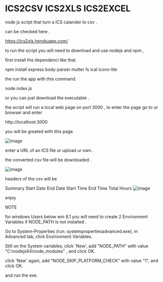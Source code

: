 # ICS2CSV  ICS2XLS  ICS2EXCEL
node js script that turn a ICS calander to csv .


can be checked here .

https://ics2xls.herokuapp.com/


to run the script you will need to download and use nodejs and npm , 

first install the dependenci like that.

npm install express body-parser multer fs ical iconv-lite

the run the app with this command.

node index.js



or you can just download the executable .


the script will run a local web page on port 3000 , to enter the page go to ur browser and enter

http://localhost:3000


you will be greated with this page

![image](https://user-images.githubusercontent.com/17353839/227762323-264be51b-e04c-473d-b2f2-00ccd2f79e14.png)


enter a URL of an ICS file or upload ur own .


the converted csv file will be downloaded .


![image](https://user-images.githubusercontent.com/17353839/227762534-5177282e-fce9-4cc1-acd6-d58da77bf6e9.png)



headers of the csv will be 


Summary	Start Date	End Date	Start Time	End Time	Total Hours
![image](https://user-images.githubusercontent.com/17353839/227762557-00818590-6cec-41ce-a237-683642ab6a75.png)


enjoy




NOTE


for windows Users below win 8.1 you will need to create 2 Environment Variables if NODE_PATH is not installed .


Go to System-Properties (run: systempropertiesadvanced.exe), in Advanced tab, click Environment Variables.

Still on the System variables, click 'New', add "NODE_PATH" with value "C:\nodejs64\node_modules" , and click OK.

click 'New' again, add "NODE_SKIP_PLATFORM_CHECK" with value "1", and click OK.

and run the exe.
